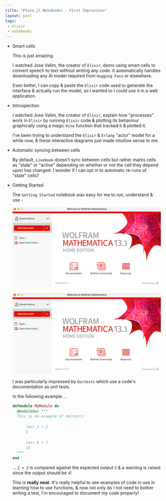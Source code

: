```yaml
---
title: "Pluto.jl Notebooks - First Impression"
layout: post
tags:
 - elixir
 - notebooks
---
```


- Smart cells

  This is just amazing.

  I watched Jose Valim, the creator of `Elixir`, demo using smart cells to convert speech to text without writing any code.  It automatically handles downloading any AI model required from `Hugging Face` or elsewhere.

  Even better,  I can copy & paste the `Elixir` code used to generate the interface & actually run the model,  so I wanted to I could use it in a web application.

- Introspection

  I watched Jose Valim, the creator of `Elixir`, explain how "processes" work in `Elixir` by running `Elixir` code & plotting its behaviour graphically using a magic `Kino` function that tracked it & plotted it.

  I've been trying to understand the `Elixir` & `Erlang` "actor" model for a while now,  & these interactive diagrams just made intuitive sense to me.

- Automatic syncing between cells

  By default, `Livebook` doesn't sync between cells but rather marks cells as "stale" or "active" depending on whether or not the cell they depend upon has changed.  I wonder if I can opt in to automatic re-runs of "stale" cells?

- Getting Started

  The `Getting Started` notebook was easy for me to run, understand & use - 

  ![livebook-home-page.png](/assets/images/livebook-home-page.png)

  ![welcome-to-livebook.png](/assets/images/welcome-to-livebook.png) 

  I was particularly impressed by `Doctests` which use a code's documentation as unit tests.

  In the following example ...

  ```elixir
  defmodule MyModule do
    @moduledoc """
    This is an example of doctests:

        iex> 2 + 2
        5

        iex> 6 + 7
        13
    """
  end
  ```

  ... `2 + 2` is compared against the expected output `5` & a warning is raised since the output should be `4`!

  This is **really neat**.  It's really helpful to see examples of code in use in learning how to use functions,  & now not only do I not need to bother writing a test,  I'm encouraged to document my code properly!
